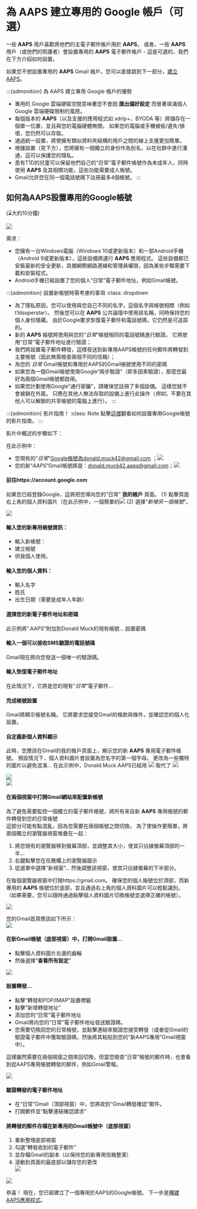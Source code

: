 # 為 AAPS 建立專用的 Google 帳戶（可選）

一些 **AAPS** 用戶喜歡將他們的主電子郵件帳戶用於 **AAPS**。 或者，一些 **AAPS** 用戶（或他們的照護者）會設置專用的 **AAPS** 電子郵件帳戶 - 這是可選的，我們在下方介紹如何設置。

如果您不想設置專用的 **AAPS** Gmail 帳戶，您可以直接跳到下一部分，[建立 AAPS](building-AAPS.md)。

:::{admonition} 為 AAPS 建立專用 Google 帳戶的優勢

- 專用的 Google 雲端硬碟空間意味著您不會因 **匯出偏好設定** 而冒著填滿個人 Google 雲端硬碟限制的風險。
- 每個版本的 **AAPS**（以及支援的應用程式如 xdrip+、BYODA 等）將儲存在一個單一位置，並且與您的電腦硬體無關。 如果您的電腦或手機被偷/遺失/損壞，您仍然可以存取。
- 通過統一設置，將使擁有類似資料夾結構的用戶之間的線上支援更加簡單。
- 根據設置（見下方），您將擁有一個獨立的身份作為別名，以在社群中進行溝通，這可以保護您的隱私。
- 患有T1D的兒童可以保留他們自己的“日常”電子郵件帳號作為未成年人，同時使用 **AAPS** 及其相關功能，這些功能需要成人帳號。
- Gmail允許您在同一個電話號碼下註冊最多4個帳號。
  :::

## 如何為AAPS設置專用的Google帳號

(⌛大約10分鐘)

![](../images/Building-the-App/building_0001.png)

需求：

- 您擁有一台Windows電腦（Windows 10或更新版本）和一部Android手機（Android 9或更新版本），這些設備將運行 **AAPS** 應用程式。 這些設備都已安裝最新的安全更新，具備網際網路連線和管理員權限，因為某些步驟需要下載和安裝程式。
- Android手機已經設置了您的個人“日常”電子郵件地址，例如Gmail帳號。

:::{admonition} 設置新帳號時需考慮的事項
:class: dropdown

- 為了隱私原因，您可以使用與您自己不同的名字，這個名字與帳號相關（例如t1dsuperstar）。 然後您可以在 **AAPS** 公共論壇中使用該名稱，同時保持您的個人身份隱藏。 由於Google要求恢復電子郵件和電話號碼，它仍然是可追踪的。
- 新的 **AAPS** 帳號將使用與您的“_日常_”帳號相同的電話號碼進行驗證。 它將使用“日常”電子郵件地址進行驗證；
- 我們將設置電子郵件轉發，這樣發送到新專用AAPS帳號的任何郵件將轉發到主要帳號（因此無需檢查兩個不同的信箱）；
- 為您的 _日常_ Gmail帳號和專用於AAPS的Gmail帳號使用不同的密碼
- 如果您為一個Gmail帳號使用Google“兩步驗證”（即多因素驗證），那麼您最好為兩個Gmail帳號都啟用。
- 如果您計劃使用Google“通行密鑰”，請確保您註冊了多個設備。 這樣您就不會被鎖在外面。 只應在其他人無法存取的設備上進行此操作（_例如_，不要在其他人可以解鎖的共享帳號的電腦上進行）。
  :::

:::{admonition}  影片指南！
:class: Note
點擊[這裡](https://drive.google.com/file/d/1dMZTIolO-kd2eB0soP7boEVtHeCDEQBF/view?usp=drive_link)觀看如何設置專用Google帳號的影片指南。
:::

影片中概述的步驟如下：

在此示例中：

- 您現有的“_日常_”Google帳號為donald.muck42@gmail.com ；![](../images/Building-the-App/building_0002.png)
- 您的新“_AAPS_”Gmail帳號將是：donald.muck42.aaps@gmail.com；![](../images/Building-the-App/building_0003.png)

#### 前往https://account.google.com

如果您已經登錄Google，這將把您導向您的“日常” **我的帳戶** 頁面。
(1) 點擊頁面右上角的個人資料圖片（在此示例中，一個簡單的![](../images/Building-the-App/building_0002.png)
(2) 選擇“_新增另一個帳號_”。

![](../images/Building-the-App/building_0005.png)

#### 輸入您的新專用帳號資訊：

- 輸入新帳號：
- 建立帳號
- 供我個人使用。

#### 輸入您的個人資料：

- 輸入名字
- 姓氏
- 出生日期（需要是成年人年齡）

#### 選擇您的新電子郵件地址和密碼

此示例將“.AAPS”附加到Donald Muck的現有帳號...
設置密碼

#### 輸入一個可以接收SMS驗證的電話號碼

Gmail現在將向您發送一個唯一的驗證碼。

#### 輸入恢復電子郵件地址

在此情況下，它將是您的現有“_日常_”電子郵件…

#### 完成帳號設置

Gmail將顯示帳號名稱。 它將要求您接受Gmail的條款與條件，並確認您的個人化設置。

#### 自定義新個人資料顯示

此時，您應該在Gmail的我的帳戶頁面上，顯示您的新 **AAPS** 專用電子郵件帳號。 預設情況下，個人資料圖片會設置為您名字的第一個字母。 更改為一些獨特的圖片以避免混淆… 在此示例中，Donald.Muck.AAPS已經用 ![](../images/Building-the-App/building_0003.png) 取代了 ![](../images/Building-the-App/building_0002.png)

![](../images/Building-the-App/building_0007.png)\
![](../images/Building-the-App/building_0008.png)

#### 在兩個視窗中打開Gmail網站來配置新帳號

為了避免需要監控一個獨立的電子郵件帳號，將所有來自新 **AAPS** 專用帳號的郵件轉發到您的日常帳號 \
這部分可能有點混亂，因為您需要在兩個帳號之間切換。 為了使操作更簡單，將兩個獨立的瀏覽器視窗堆疊在一起：

1. 將您現有的瀏覽器移到螢幕頂部，並調整其大小，使其只佔據螢幕頂部的一半…
2. 右鍵點擊您在任務欄上的瀏覽器圖示
3. 從選單中選擇“新視窗”... 然後調整該視窗，使其只佔據螢幕的下半部分。

在每個瀏覽器視窗中打開https://gmail.com。 確保您的個人帳號位於頂部，而新專用的 **AAPS** 帳號位於底部，並且通過右上角的個人資料圖片可以輕鬆識別。 （如果需要，您可以隨時通過點擊個人資料圖片切換帳號並選擇正確的帳號）。

![](../images/Building-the-App/building_0009.png)

您的Gmail首頁應該如下所示：\
![](../images/Building-the-App/building_0010.png)

#### 在新Gmail帳號（底部視窗）中，打開Gmail設置…

- 點擊個人資料圖片左邊的齒輪
- 然後選擇“**查看所有設定**”

![](../images/Building-the-App/building_0011.png)

#### 設置轉發…

- 點擊“轉發和POP/IMAP”設置標籤
- 點擊“新增轉發地址”
- 添加您的“日常”電子郵件地址
- Gmail將向您的“日常”電子郵件地址發送驗證碼。
- 您需要切換回您的日常帳號，並點擊連結來驗證您接受轉發（或者從Gmail的驗證電子郵件中獲取驗證碼，然後將其粘貼到您的“新AAPS專用”Gmail視窗中）。

這樣雖然需要在兩個視窗之間來回切換，但當您檢查“日常”帳號的郵件時，也會看到從AAPS專用帳號轉發的郵件，例如Gmail警報。

![](../images/Building-the-App/building_0012.png)

#### 驗證轉發的電子郵件地址

- 在“日常”Gmail（頂部視窗）中，您將收到“Gmail轉發確認”郵件。
- 打開郵件並“點擊連結確認請求”

#### 將轉發的郵件存檔在新專用的Gmail帳號中（底部視窗）

<!---->

1. 重新整理底部視窗
2. 勾選“轉發收到的電子郵件”
3. 並存檔Gmail的副本（以保持您的新專用信箱整潔）
4. 滾動到頁面的最底部以儲存您的更改\
   ![](../images/Building-the-App/building_0013.png)

![](../images/Building-the-App/building_0014.png)

恭喜！ 現在，您已經建立了一個專用於AAPS的Google帳號。 下一步是[構建AAPS應用程式](building-AAPS.md)。
